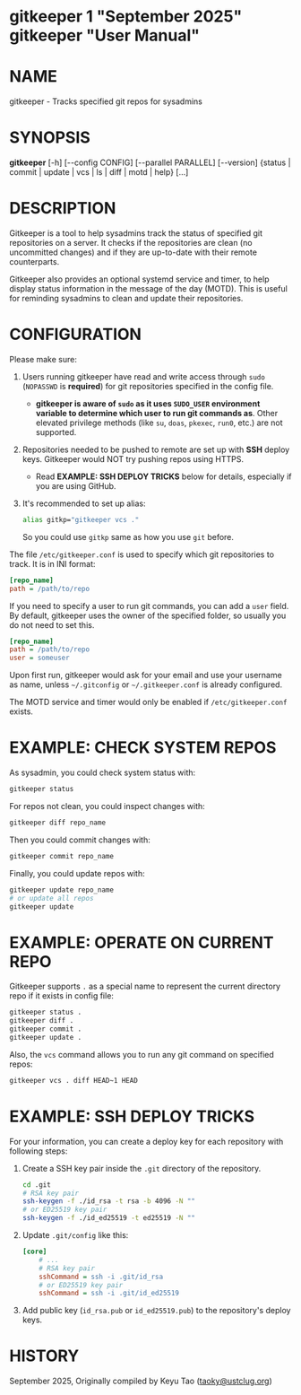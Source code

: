 gitkeeper 1 "September 2025" gitkeeper "User Manual"
====================================================

# NAME

gitkeeper - Tracks specified git repos for sysadmins

# SYNOPSIS

**gitkeeper** [-h] [--config CONFIG] [--parallel PARALLEL] [--version] {status | commit | update | vcs | ls | diff | motd | help} [<args>...]

# DESCRIPTION

Gitkeeper is a tool to help sysadmins track the status of specified git repositories on a server. It checks if the repositories are clean (no uncommitted changes) and if they are up-to-date with their remote counterparts.

Gitkeeper also provides an optional systemd service and timer, to help display status information in the message of the day (MOTD). This is useful for reminding sysadmins to clean and update their repositories.

# CONFIGURATION

Please make sure:

1. Users running gitkeeper have read and write access through `sudo` (`NOPASSWD` is **required**) for git repositories specified in the config file.
    - **gitkeeper is aware of `sudo` as it uses `SUDO_USER` environment variable to determine which user to run git commands as**. Other elevated privilege methods (like `su`, `doas`, `pkexec`, `run0`, etc.) are not supported.
2. Repositories needed to be pushed to remote are set up with **SSH** deploy keys. Gitkeeper would NOT try pushing repos using HTTPS.
    - Read **EXAMPLE: SSH DEPLOY TRICKS** below for details, especially if you are using GitHub.
3. It's recommended to set up alias:

    ```bash
    alias gitkp="gitkeeper vcs ."
    ```

    So you could use `gitkp` same as how you use `git` before.

The file `/etc/gitkeeper.conf` is used to specify which git repositories to track. It is in INI format:

```ini
[repo_name]
path = /path/to/repo
```

If you need to specify a user to run git commands, you can add a `user` field. By default, gitkeeper uses the owner of the specified folder, so usually you do not need to set this.

```ini
[repo_name]
path = /path/to/repo
user = someuser
```

Upon first run, gitkeeper would ask for your email and use your username as name, unless `~/.gitconfig` or `~/.gitkeeper.conf` is already configured.

The MOTD service and timer would only be enabled if `/etc/gitkeeper.conf` exists.

# EXAMPLE: CHECK SYSTEM REPOS

As sysadmin, you could check system status with:

```bash
gitkeeper status
```

For repos not clean, you could inspect changes with:

```bash
gitkeeper diff repo_name
```

Then you could commit changes with:

```bash
gitkeeper commit repo_name
```

Finally, you could update repos with:

```bash
gitkeeper update repo_name
# or update all repos
gitkeeper update
```

# EXAMPLE: OPERATE ON CURRENT REPO

Gitkeeper supports `.` as a special name to represent the current directory repo if it exists in config file:

```bash
gitkeeper status .
gitkeeper diff .
gitkeeper commit .
gitkeeper update .
```

Also, the `vcs` command allows you to run any git command on specified repos:

```bash
gitkeeper vcs . diff HEAD~1 HEAD
```

# EXAMPLE: SSH DEPLOY TRICKS

For your information, you can create a deploy key for each repository with following steps:

1. Create a SSH key pair inside the `.git` directory of the repository.

    ```bash
    cd .git
    # RSA key pair
    ssh-keygen -f ./id_rsa -t rsa -b 4096 -N ""
    # or ED25519 key pair
    ssh-keygen -f ./id_ed25519 -t ed25519 -N ""
    ```

2. Update `.git/config` like this:

    ```ini
    [core]
        # ...
        # RSA key pair
        sshCommand = ssh -i .git/id_rsa
        # or ED25519 key pair
        sshCommand = ssh -i .git/id_ed25519
    ```

3. Add public key (`id_rsa.pub` or `id_ed25519.pub`) to the repository's deploy keys.

# HISTORY

September 2025, Originally compiled by Keyu Tao (taoky@ustclug.org)
